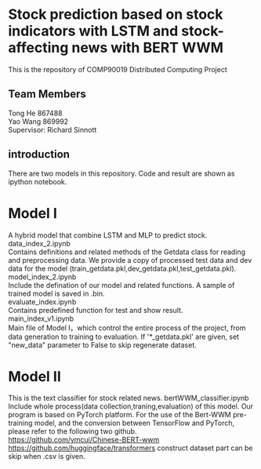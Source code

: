 # Stock prediction based on stock indicators with LSTM and stock-affecting news with BERT WWM
This is the repository of COMP90019 Distributed Computing Project

## Team Members
Tong He		  867488  
Yao Wang		869992  
Supervisor: Richard Sinnott

## introduction
There are two models in this repository. Code and result are shown as ipython notebook.
# Model I
A hybrid model that combine LSTM and MLP to predict stock.  
data_index_2.ipynb  
Contains definitions and related methods of the Getdata class for reading and preprocessing data. We provide a copy of processed test data and dev data for the model (train_getdata.pkl,dev_getdata.pkl,test_getdata.pkl).  
model_index_2.ipynb  
Include the defination of our model and related functions. A sample of trained model is saved in .bin.  
evaluate_index.ipynb  
Contains predefined function for test and show result.  
main_index_v1.ipynb  
Main file of Model I，which control the entire process of the project, from data generation to training to evaluation.
If '*_getdata.pkl' are given, set "new_data" parameter to False to skip regenerate dataset.

# Model II  
This is the text classifier for stock related news.
bertWWM_classifier.ipynb  
Include whole process(data collection,traning,evaluation) of this model. Our program is based on PyTorch platform. For the use of the Bert-WWM pre-training model, and the conversion between TensorFlow and PyTorch, please refer to the following two github.  
https://github.com/ymcui/Chinese-BERT-wwm  
https://github.com/huggingface/transformers
construct dataset part can be skip when .csv is given.
